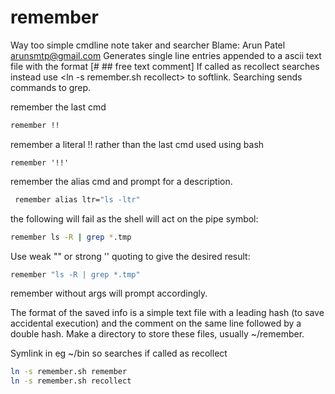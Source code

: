 # remember
 Way too simple cmdline note taker and searcher
 Blame: Arun Patel arunsmtp@gmail.com
 Generates single line entries appended to a
 ascii text file with the format
 [# <wizzy cmdline> ## free text comment]
 If called as recollect searches instead
 use <ln -s remember.sh recollect> to softlink.
 Searching sends commands to grep.

 remember the last cmd
```sh
remember !!
 ```
 remember a literal !! rather than the last cmd used using bash
 ```sh.
 remember '!!'
 ```
 remember the alias cmd and prompt for a description.
```sh
 remember alias ltr="ls -ltr"
 ```
the following will fail as the shell will act on the pipe symbol:
 ```sh
 remember ls -R | grep *.tmp
 ```
 Use weak "" or strong '' quoting to give the desired result:
 ```sh
 remember "ls -R | grep *.tmp"
```
remember without args will prompt accordingly.

 The format of the saved info is a simple text file with a leading hash (to save accidental execution) and the comment on the same line followed by a double hash. Make a directory to store these files, usually ~/remember.

 Symlink in eg ~/bin so searches if called as recollect
 ```sh
 ln -s remember.sh remember
 ln -s remember.sh recollect
```
